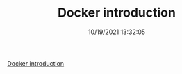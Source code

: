 ﻿---
title: 'Docker introduction'
permalink: /2021/10/19/dapr-binding-building-block-by-simple-example/
date: 10/19/2021 13:32:05
disqusIdentifier: 20211019013205
tags: [Docker, Dapr]
---
[Docker introduction](https://laurentkempe.com/presentations/Docker%20introduction/index.html#/)
<!-- more -->  


